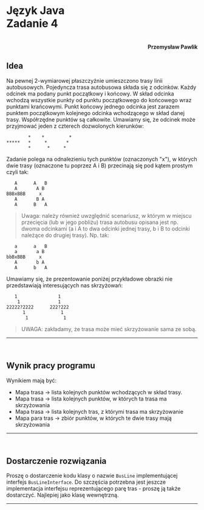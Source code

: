 # **Język Java** <br/> **Zadanie 4**
<br>
<div style="text-align: right"><b>Przemysław Pawlik</b></div>

## **Idea**
Na pewnej 2-wymiarowej płaszczyźnie umieszczono trasy linii autobusowych. Pojedyncza trasa autobusowa składa się z odcinków. Każdy odcinek ma podany punkt początkowy i końcowy. W skład odcinka wchodzą wszystkie punkty od punktu początkowego do końcowego wraz punktami krańcowymi. Punkt końcowy jednego odcinka jest zarazem punktem początkowym kolejnego odcinka wchodzącego w skład danej trasy. Współrzędne punktów są całkowite. Umawiamy się, że odcinek może przyjmować jeden z czterech dozwolonych kierunków:

```
        *    *         *
*****   *     *       *
        *      *     *
```

Zadanie polega na odnalezieniu tych punktów (oznaczonych "x"), w których dwie trasy (oznaczone tu poprzez A i B) przecinają się pod kątem prostym czyli tak:

```
   A      A   B
   A       A B 
BBBxBBB     x
   A       B A
   A      B   A
```

>Uwaga: należy również uwzględnić scenariusz, w którym w miejscu przecięcia (lub w jego pobliżu) trasa autobusu opisana jest np. dwoma odcinkami (a i A to dwa odcinki jednej trasy, b i B to odcinki należące do drugiej trasy). Np. tak:

```
   a      a   B
   a       a B 
bbBxBBB     x
   A       b A
   A      b   A
```

Umawiamy się, że prezentowanie poniżej przykładowe obrazki nie przedstawiają interesujących nas skrzyżowań:

```
   1               1
    1              1
22222?2222      222?222
      1             1 
       1             1 
```

> UWAGA: zakładamy, że trasa może mieć skrzyżowanie sama ze sobą.

----------
<br>

## **Wynik pracy programu**
Wynikiem mają być:

- Mapa trasa -> lista kolejnych punktów wchodzących w skład trasy.
- Mapa trasa -> lista kolejnych punktów, w których ta trasa ma skrzyżowania
- Mapa trasa -> lista kolejnych tras, z którymi trasa ma skrzyżowanie
- Mapa para tras -> zbiór punktów, w których te dwie trasy mają skrzyżowania

----------
<br>

## **Dostarczenie rozwiązania**
Proszę o dostarczenie kodu klasy o nazwie `BusLine` implementującej interfejs `BusLineInterface`. Do szczęścia potrzebna jest jeszcze implementacja interfejsu reprezentującego parę tras - proszę ją także dostarczyć. Najlepiej jako klasę wewnętrzną.

----------
<br>
